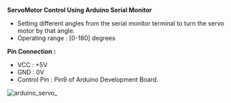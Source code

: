 **ServoMotor Control Using Arduino Serial Monitor**

- Setting different angles from the serial monitor terminal to turn the servo motor by that angle. 
- Operating range : [0-180] degrees

**Pin Connection :**
- VCC : +5V  
- GND : 0V  
- Control Pin : Pin9 of Arduino Development Board.

![arduino_servo_](https://user-images.githubusercontent.com/44198676/229285702-26fd2689-1a38-423e-9f8e-1256bd0c34f6.png)
